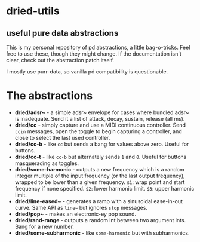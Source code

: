
dried-utils
====

useful pure data abstractions
----

This is my personal repository of pd abstractions, a little bag-o-tricks. Feel free to use these, though they might change. If the documentation isn't clear, check out the abstraction patch itself.

I mostly use purr-data, so vanilla pd compatibility is questionable.

# The abstractions

- **dried/adsr~** - a simple adsr~ envelope for cases where bundled adsr~ is inadequate. Send it a list of attack, decay, sustain, release (all ms).
- **dried/cc** - simply capture and use a MIDI continuous controller. Send `ccin` messages, open the toggle to begin capturing a controller, and close to select the last used controller.
- **dried/cc-b** - like `cc` but sends a bang for values above zero. Useful for buttons.
- **dried/cc-t** - like `cc-b` but alternately sends `1` and `0`. Useful for buttons masquerading as toggles.
- **dried/some-harmonic** - outputs a new frequency which is a random integer multiple of the input frequency (or the last output frequency), wrapped to be lower than a given frequency. `$1`: wrap point and start frequency if none specified. `$2`: lower harmonic limit. `$3`: upper harmonic limit.
- **dried/line-eased~** - generates a ramp with a sinusoidal ease-in-out curve. Same API as `line~` but ignores `stop` messages.
- **dried/pop~** - makes an electronic-ey pop sound.
- **dried/rand-range** - outputs a random int between two argument ints. Bang for a new number.
- **dried/some-subharmonic** - like `some-harmonic` but with subharmonics.
